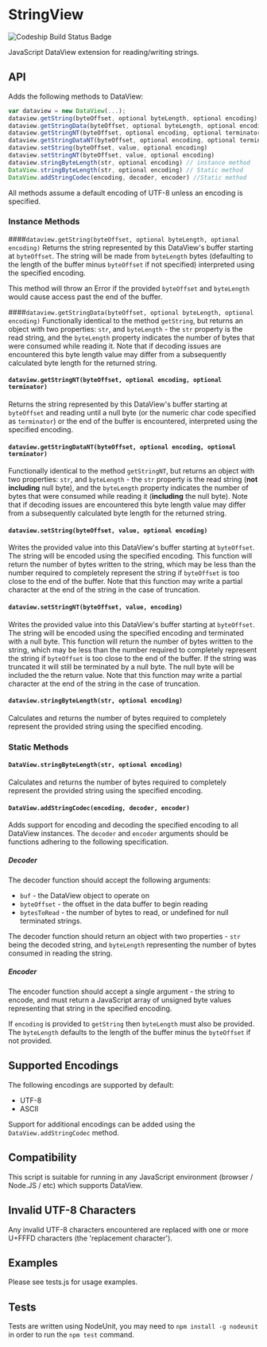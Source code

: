 StringView
==========

![Codeship Build Status Badge](https://codeship.com/projects/113ce100-93c8-0133-0238-6235332b63f7/status?branch=master)

JavaScript DataView extension for reading/writing strings.

## API
Adds the following methods to DataView:

```javascript
var dataview = new DataView(...);
dataview.getString(byteOffset, optional byteLength, optional encoding)
dataview.getStringData(byteOffset, optional byteLength, optional encoding)
dataview.getStringNT(byteOffset, optional encoding, optional terminator)
dataview.getStringDataNT(byteOffset, optional encoding, optional terminator)
dataview.setString(byteOffset, value, optional encoding)
dataview.setStringNT(byteOffset, value, optional encoding)
dataview.stringByteLength(str, optional encoding) // instance method
DataView.stringByteLength(str, optional encoding) // Static method
DataView.addStringCodec(encoding, decoder, encoder) //Static method
```
All methods assume a default encoding of UTF-8 unless an encoding is specified.

### Instance Methods
####`dataview.getString(byteOffset, optional byteLength, optional encoding)`
Returns the string represented by this DataView's buffer starting at `byteOffset`. The string will be made from `byteLength` bytes (defaulting to the length of the buffer minus `byteOffset` if not specified) interpreted using the specified encoding. 

This method will throw an Error if the provided `byteOffset` and `byteLength` would cause access past the end of the buffer.

####`dataview.getStringData(byteOffset, optional byteLength, optional encoding)`
Functionally identical to the method `getString`, but returns an object with two properties: `str`, and `byteLength` - the `str` property is the read string, and the `byteLength` property indicates the number of bytes that were consumed while reading it. Note that if decoding issues are encountered this byte length value may differ from a subsequently calculated byte length for the returned string.

#### `dataview.getStringNT(byteOffset, optional encoding, optional terminator)`
Returns the string represented by this DataView's buffer starting at `byteOffset` and reading until a null byte (or the numeric char code specified as `terminator`) or the end of the buffer is encountered, interpreted using the specified encoding.

#### `dataview.getStringDataNT(byteOffset, optional encoding, optional terminator)`
Functionally identical to the method `getStringNT`, but returns an object with two properties: `str`, and `byteLength` - the `str` property is the read string (**not including** null byte), and the `byteLength` property indicates the number of bytes that were consumed while reading it (**including** the null byte). Note that if decoding issues are encountered this byte length value may differ from a subsequently calculated byte length for the returned string.

#### `dataview.setString(byteOffset, value, optional encoding)`
Writes the provided value into this DataView's buffer starting at `byteOffset`. The string will be encoded using the specified encoding. This function will return the number of bytes written to the string, which may be less than the number required to completely represent the string if `byteOffset` is too close to the end of the buffer. Note that this function may write a partial character at the end of the string in the case of truncation.

#### `dataview.setStringNT(byteOffset, value, encoding)`
Writes the provided value into this DataView's buffer starting at `byteOffset`. The string will be encoded using the specified encoding and terminated with a null byte. This function will return the number of bytes written to the string, which may be less than the number required to completely represent the string if `byteOffset` is too close to the end of the buffer. If the string was truncated it will still be terminated by a null byte. The null byte will be included the the return value. Note that this function may write a partial character at the end of the string in the case of truncation.

#### `dataview.stringByteLength(str, optional encoding)`
Calculates and returns the number of bytes required to completely represent the provided string using the specified encoding.

### Static Methods
#### `DataView.stringByteLength(str, optional encoding)`
Calculates and returns the number of bytes required to completely represent the provided string using the specified encoding.

#### `DataView.addStringCodec(encoding, decoder, encoder)`
Adds support for encoding and decoding the specified encoding to all DataView instances. The `decoder` and `encoder` arguments should be functions adhering to the following specification. 

##### Decoder
The decoder function should accept the following arguments:

* `buf` - the DataView object to operate on
* `byteOffset` - the offset in the data buffer to begin reading
* `bytesToRead` - the number of bytes to read, or undefined for null terminated strings.

The decoder function should return an object with two properties - `str` being the decoded string, and `byteLength` representing the number of bytes consumed in reading the string.

##### Encoder
The encoder function should accept a single argument - the string to encode, and must return a JavaScript array of unsigned byte values representing that string in the specified encoding.

If `encoding` is provided to `getString` then `byteLength` must also be provided.
The `byteLength` defaults to the length of the buffer minus the `byteOffset` if not provided.

## Supported Encodings
The following encodings are supported by default:

* UTF-8
* ASCII

Support for additional encodings can be added using the `DataView.addStringCodec` method.

## Compatibility
This script is suitable for running in any JavaScript environment (browser / Node.JS / etc) which supports DataView.

## Invalid UTF-8 Characters
Any invalid UTF-8 characters encountered are replaced with one or more U+FFFD characters (the 'replacement character').

## Examples
Please see tests.js for usage examples.

## Tests
Tests are written using NodeUnit, you may need to `npm install -g nodeunit` in order to run the `npm test` command.
